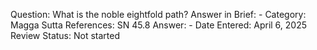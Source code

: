 Question: What is the noble eightfold path?
Answer in Brief: -
 Category: Magga
Sutta References: SN 45.8
Answer: -
Date Entered: April 6, 2025
Review Status: Not started